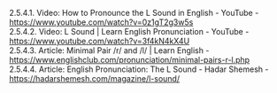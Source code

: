 2.5.4.1. Video: How to Pronounce the L Sound in English - YouTube - https://www.youtube.com/watch?v=0z1gT2g3w5s  
2.5.4.2. Video: L Sound | Learn English Pronunciation - YouTube - https://www.youtube.com/watch?v=3f4kN4kX4U  
2.5.4.3. Article: Minimal Pair /r/ and /l/ | Learn English - https://www.englishclub.com/pronunciation/minimal-pairs-r-l.php  
2.5.4.4. Article: English Pronunciation: The L Sound - Hadar Shemesh - https://hadarshemesh.com/magazine/l-sound/  
